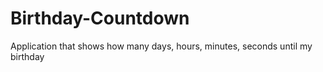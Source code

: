 # Birthday-Countdown

Application that shows how many days, hours, minutes, seconds until my birthday
